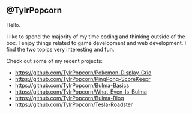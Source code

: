 @TylrPopcorn
-----
Hello. 

I like to spend the majority of my time coding and thinking outside of the box. I enjoy things related to game development and web development. I find the two topics very interesting and fun.

Check out some of my recent projects:
- https://github.com/TylrPopcorn/Pokemon-Display-Grid
- https://github.com/TylrPopcorn/PingPong-ScoreKeepr
- https://github.com/TylrPopcorn/Bulma-Basics
- https://github.com/TylrPopcorn/What-Even-Is-Bulma
- https://github.com/TylrPopcorn/Bulma-Blog
- https://github.com/TylrPopcorn/Tesla-Roadster
